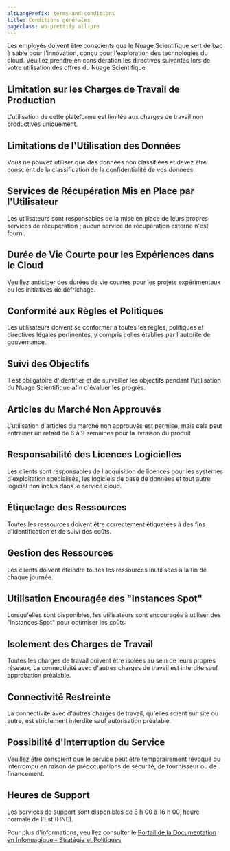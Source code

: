 ```yaml
---
altLangPrefix: terms-and-conditions
title: Conditions générales
pageclass: wb-prettify all-pre
---
```

Les employés doivent être conscients que le Nuage Scientifique sert de bac à sable pour l'innovation, conçu pour l'exploration des technologies du cloud. Veuillez prendre en considération les directives suivantes lors de votre utilisation des offres du Nuage Scientifique :

## Limitation sur les Charges de Travail de Production
L'utilisation de cette plateforme est limitée aux charges de travail non productives uniquement.

## Limitations de l'Utilisation des Données
Vous ne pouvez utiliser que des données non classifiées et devez être conscient de la classification de la confidentialité de vos données.

## Services de Récupération Mis en Place par l'Utilisateur
Les utilisateurs sont responsables de la mise en place de leurs propres services de récupération ; aucun service de récupération externe n'est fourni.

## Durée de Vie Courte pour les Expériences dans le Cloud
Veuillez anticiper des durées de vie courtes pour les projets expérimentaux ou les initiatives de défrichage.

## Conformité aux Règles et Politiques
Les utilisateurs doivent se conformer à toutes les règles, politiques et directives légales pertinentes, y compris celles établies par l'autorité de gouvernance.

## Suivi des Objectifs
Il est obligatoire d'identifier et de surveiller les objectifs pendant l'utilisation du Nuage Scientifique afin d'évaluer les progrès.

## Articles du Marché Non Approuvés
L'utilisation d'articles du marché non approuvés est permise, mais cela peut entraîner un retard de 6 à 9 semaines pour la livraison du produit.

## Responsabilité des Licences Logicielles
Les clients sont responsables de l'acquisition de licences pour les systèmes d'exploitation spécialisés, les logiciels de base de données et tout autre logiciel non inclus dans le service cloud.

## Étiquetage des Ressources
Toutes les ressources doivent être correctement étiquetées à des fins d'identification et de suivi des coûts.

## Gestion des Ressources
Les clients doivent éteindre toutes les ressources inutilisées à la fin de chaque journée.

## Utilisation Encouragée des "Instances Spot"
Lorsqu'elles sont disponibles, les utilisateurs sont encouragés à utiliser des "Instances Spot" pour optimiser les coûts.

## Isolement des Charges de Travail
Toutes les charges de travail doivent être isolées au sein de leurs propres réseaux. La connectivité avec d'autres charges de travail est interdite sauf approbation préalable.

## Connectivité Restreinte
La connectivité avec d'autres charges de travail, qu'elles soient sur site ou autre, est strictement interdite sauf autorisation préalable.

## Possibilité d'Interruption du Service
Veuillez être conscient que le service peut être temporairement révoqué ou interrompu en raison de préoccupations de sécurité, de fournisseur ou de financement.

## Heures de Support
Les services de support sont disponibles de 8 h 00 à 16 h 00, heure normale de l'Est (HNE).

Pour plus d'informations, veuillez consulter le [Portail de la Documentation en Infonuagique - Stratégie et Politiques](https://ssc-clouddocs.canada.ca/s/gc-resources/policies?language=fr)